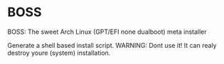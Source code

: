 # BOSS

BOSS: The sweet Arch Linux (GPT/EFI none dualboot) meta installer

Generate a shell based install script.
WARNING: Dont use it!
It can realy destroy youre (system) installation.
